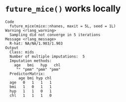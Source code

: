 # `future_mice()` works locally

    Code
      future_mice(mice::nhanes, maxit = 5L, seed = 1L)
    Warning <rlang_warning>
      Sampling did not converge in 5 iterations
    Message <rlang_message>
      R-hat: NA/NA/1.903/1.903
    Output
      Class: mids
      Number of multiple imputations:  5 
      Imputation methods:
        age   bmi   hyp   chl 
         "" "pmm" "pmm" "pmm" 
      PredictorMatrix:
          age bmi hyp chl
      age   0   1   1   1
      bmi   1   0   1   1
      hyp   1   1   0   1
      chl   1   1   1   0

